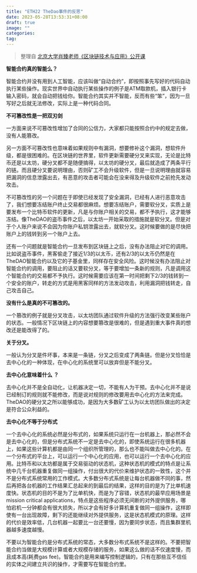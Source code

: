 ```yaml
---
title: "ETH22 TheDao事件的反思"
date: 2023-05-28T13:53:31+08:00
draft: true
image: ""
categories: 
tag:
---
```


> 整理自 [北京大学肖臻老师《区块链技术与应用》公开课](https://www.bilibili.com/video/BV1Vt411X7JF?from=search&seid=14488407572640514229)



**智能合约真的智能么？**

 智能合约并没有用到人工智能，应该叫做“自动合约”，即按照事先写好的代码自动执行某些操作。现实世界中自动执行某些操作的例子是ATM取款机，插入银行卡输入密码，就会自动把钱给你。智能合约其实并不智能，反而有些“笨”，因为一旦写好之后就无法修改，实际上是一种代码合同。



**不可篡改性是一把双刃剑**

一方面来说不可篡改性增加了合同的公信力，大家都只能按照合约中的规定去做，没有人能篡改。

另一方面不可篡改性也意味着如果规则中有漏洞，想要修补这个漏洞，想软件升级，都是很困难的。在区块链的世界里，软件更新需要硬分叉来实现，无论是比特币还是以太坊，硬分叉都不是随便搞得，以太坊的硬分叉，最后就造成了两条平行的链。而且硬分叉要说明理由，否则矿工不会升级软件，但是一旦说明理由就容易把漏洞的信息泄露出去，有恶意的攻击者可能会在没来得及升级软件之前抢先发动攻击。

不可篡改性的另一个问题在于即使已经发现了安全漏洞，已经有人进行恶意攻击了，我们想要冻结账户终止交易都很麻烦。想要冻结账户，需要软分叉，实质上是要发布一个比特币软件的更新，凡是与你账户相关的交易，都不予执行，这才能够冻结。像TheDAO的盗币事件之后，以太坊一开始采取的措施就是软分叉。但是对于个人账户来说不会因为你账户私钥泄露出去，就软分叉。这时候要做的是尽快把账户上的钱转到另一个账户上去。

还有一个问题就是智能合约一旦发布到区块链上之后，没有办法阻止对它的调用。比如说盗币事件，黑客偷走了接近1/3的以太币，还有2/3的以太币仍然是在TheDAO智能合约以及它的子基金里，同样存在安全风险。这时候没有办法阻止对智能合约的调用，要阻止的话又要软分叉，等于要增加一条新的规则，凡是调用这个智能合约的交易都不予执行。这时候需要应该在第一时间把剩下2/3的钱转到一个安全的账户，转走的方式是用黑客同样的方法发动攻击，利用漏洞把钱转走，自己攻击自己。


**没有什么是真的不可篡改的。**

一个篡改的例子就是分叉攻击，以太坊团队通过软件升级的方法强行改变某些账户的状态。一般情况下区块链上的内容想要篡改是很难的，但是遇到重大事件真的想改还是能改得了的。



**关于分叉。**

一般认为分叉是件坏事，本来是一条链，分叉之后变成了两条链。但是分叉恰恰是去中心化的一种体现，在中心化的系统里可以放弃但是不能分叉。



**去中心化意味着什么 ？**

去中心化并不是全自动化，让机器决定一切，不能有人为干预。去中心化并不是说已经制订的规则就不能修改，而是说对规则的修改要用去中心化的方法来完成。TheDAO的硬分叉之所以能够成功，是因为大多数矿工认为以太坊团队做出的决定是符合公众利益的。



**去中心化不等于分布式**

一个去中心化的系统必然是分布式的，如果系统只运行在一台机器上，那必然不会是去中心化的，但是分布式系统不一定是去中心化的，即使系统运行在很多机器上，如果这些计算机都是由同一个组织所管理的，那么也不能叫做去中心化的。在一个分布式的平台上，可以运行一个中心化的应用，也可以运行一个去中心化的应用。比特币和以太坊都是属于交易驱动的状态机，这种状态机的模式的特点是让系统中几千台机器重复做同一组操作，付出很大的代价来维护状态的一致性，这个并不是分布式系统常用的工作模式。大多数分布式系统是让每台机器做不同的事，然后再把各台机器的工作结果汇总起来的到最后的结果，这样的目的是为了比单机速度快。状态机的目的不是为了比单机快，而是为了容错，状态机的最早应用场景是mission critical applications，特点是这些程序必须无间断的对外提供服务，哪怕宕机一分钟都会有很大损失，所以才会有好多计算机重复做同一组操作，这样即使有一台出现故障，剩下的还能继续对外提供服务，这是状态机模式的原理。这样的代价是效率低，几台机器一起要比一台还要慢，因为要同步状态，而且集群里机器越多速度越慢。

不要以为智能合约是分布式系统的常态，大多数分布式系统不是这样的。不要把智能合约当做是大规模计算或者大规模存储的服务，如果这么做的话不仅速度慢，而且成本高(耗费gas fee)。智能合约是用来编写控制逻辑的，只有在那些互不信任的实体之间建立共识的操作，才需要写在智能合约里。



